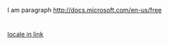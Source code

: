 I am paragraph http://docs.microsoft.com/en-us/free 

# 

[locale in link](http://azure.microsoft.com/en-us/free/)
